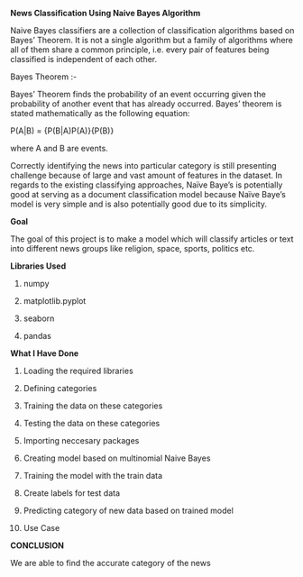 **News Classification Using Naive Bayes Algorithm**

Naive Bayes classifiers are a collection of classification algorithms based on Bayes’ Theorem. It is not a single algorithm but a family of algorithms where all of them share a common principle, i.e. every pair of features being classified is independent of each other.


Bayes Theorem :- 


Bayes’ Theorem finds the probability of an event occurring given the probability of another event that has already occurred. Bayes’ theorem is stated mathematically as the following equation:

P(A|B) = {P(B|A)P(A)}{P(B)}

where A and B are events. 

 Correctly identifying the news into particular
category is still presenting challenge because of large and vast amount of features in the dataset. In regards to the existing
classifying approaches, Naïve Baye’s is potentially good at serving as a document classification model because Naïve
Baye’s model is very simple and is also potentially good due to its simplicity.

**Goal**


The goal of this project is to make a model which will classify articles or text into different news groups like religion, space, sports, politics etc. 

**Libraries Used**

1. numpy

2. matplotlib.pyplot

3. seaborn 

4. pandas

**What I Have Done** 

1. Loading the required libraries

2. Defining categories

3. Training the data on these categories

4. Testing the data on these categories

5. Importing neccesary packages

6. Creating model based on multinomial Naive Bayes

7.  Training the model with the train data

8. Create labels for test data

9. Predicting category of new data based on trained model 

10. Use Case 


**CONCLUSION**

We are able to find the accurate category of the news 
